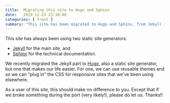 ```yaml
---
title:  Migrating this site to Hugo and Sphinx
date:   2019-12-23 23:30:00
categories: [ front ]
summary: "This site has been migrated to Hugo and Sphinx, from Jekyll in Sphinx. Please bear with us."
---
```


This site has always been using two static site generators:

* [Jekyll](https://jekyllrb.com/) for the main site, and
* [Sphinx](https://www.sphinx-doc.org/) for the technical documentation.

We recently migrated the Jekyll part to [Hugo](https://gohugo.io/), also a static site
generator, but one that makes our life easier. For one, we can use reusable themes and
so we can "plug in" the CSS for responsive sites that we've been using elsewhere.

As a user of this site, this should make no difference to you. Except that if we broke
something during the port (very likely!), please do let us. Thanks!!
